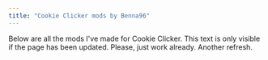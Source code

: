 ```yaml
---
title: "Cookie Clicker mods by Benna96"
---
```


Below are all the mods I've made for Cookie Clicker. This text is only visible if the page has been updated. Please, just work already. Another refresh.